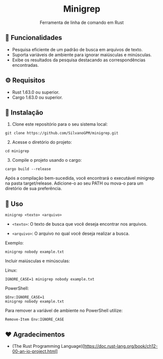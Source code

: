 <h1 align="center">Minigrep</h1>

<p align="center">Ferramenta de linha de comando em Rust</p>

## :rocket: Funcionalidades

- Pesquisa eficiente de um padrão de busca em arquivos de texto.
- Suporta variáveis de ambiente para ignorar maiúsculas e minúsculas.
- Exibe os resultados da pesquisa destacando as correspondências encontradas.

## ⚙️ Requisitos

- Rust 1.63.0 ou superior.
- Cargo 1.63.0 ou superior.

## :wrench: Instalação

1. Clone este repositório para o seu sistema local:

```
git clone https://github.com/SilvanoGPM/minigrep.git
```

2. Acesse o diretório do projeto:

```
cd minigrep
```

3. Compile o projeto usando o cargo:

```
cargo build --release
```

Após a compilação bem-sucedida, você encontrará o executável minigrep na pasta target/release. Adicione-o ao seu PATH ou mova-o para um diretório de sua preferência.

## 🤖 Uso

```
minigrep <texto> <arquivo>
```

* `<texto>`: O texto de busca que você deseja encontrar nos arquivos. 

* `<arquivo>`: O arquivo no qual você deseja realizar a busca.

Exemplo:

```
minigrep nobody example.txt
```

Incluir maiúsculas e minúsculas:

Linux:
```
IGNORE_CASE=1 minigrep nobody example.txt
```

PowerShell:
```
$Env:IGNORE_CASE=1
minigrep nobody example.txt
```

Para remover a variável de ambiente no PowerShell utilize:

```
Remove-Item Env:IGNORE_CASE
```

## :heart: Agradecimentos

- (The Rust Programming Language)[https://doc.rust-lang.org/book/ch12-00-an-io-project.html]

